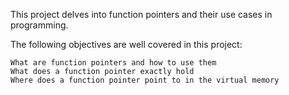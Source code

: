 This project delves into function pointers and their use cases in programming.

The following objectives are well covered in this project:
~~~~
What are function pointers and how to use them
What does a function pointer exactly hold
Where does a function pointer point to in the virtual memory
~~~~
